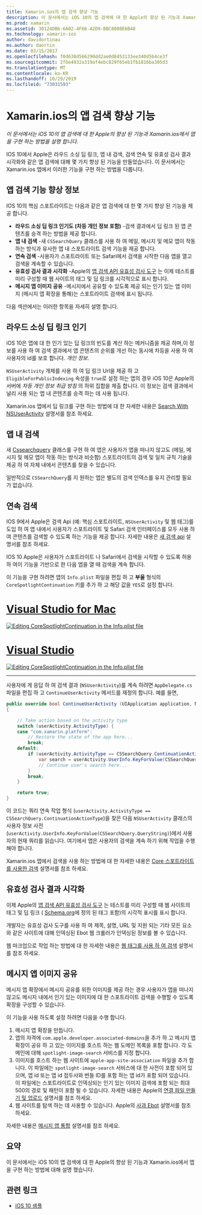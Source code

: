 ```yaml
---
title: Xamarin.ios의 앱 검색 향상 기능
description: 이 문서에서는 iOS 10의 앱 검색에 대 한 Apple의 향상 된 기능과 Xamarin.ios에서 앱을 구현 하는 방법을 설명 합니다.
ms.prod: xamarin
ms.assetid: 30124DB6-6A02-4F66-A2D9-BBC8008E6B48
ms.technology: xamarin-ios
author: davidortinau
ms.author: daortin
ms.date: 03/15/2017
ms.openlocfilehash: f0d638d566290dd2ae0d8453133ee340d5b4ce3f
ms.sourcegitcommit: 2fbe4932a319af4ebc829f65eb1fb1816ba305d3
ms.translationtype: MT
ms.contentlocale: ko-KR
ms.lasthandoff: 10/29/2019
ms.locfileid: "73031593"
---
```

# <a name="app-search-enhancements-in-xamarinios"></a>Xamarin.ios의 앱 검색 향상 기능

_이 문서에서는 iOS 10의 앱 검색에 대 한 Apple의 향상 된 기능과 Xamarin.ios에서 앱을 구현 하는 방법을 설명 합니다._

IOS 10에서 Apple은 라우드 소싱 딥 링크, 앱 내 검색, 검색 연속 및 유효성 검사 결과 시각화와 같은 앱 검색에 대해 몇 가지 향상 된 기능을 만들었습니다. 이 문서에서는 Xamarin.ios 앱에서 이러한 기능을 구현 하는 방법을 다룹니다.

## <a name="about-app-search-enhancements"></a>앱 검색 기능 향상 정보

IOS 10의 핵심 스포트라이트는 다음과 같은 앱 검색에 대 한 몇 가지 향상 된 기능을 제공 합니다.

- **라우드 소싱 딥 링크 인기도 (차등 개인 정보 포함)** -검색 결과에서 딥 링크 된 앱 콘텐츠를 승격 하는 방법을 제공 합니다.
- **앱 내 검색** -새 `CSSearchQuery` 클래스를 사용 하 여 메일, 메시지 및 메모 앱이 작동 하는 방식과 유사한 앱 내 스포트라이트 검색 기능을 제공 합니다.
- **연속 검색** -사용자가 스포트라이트 또는 Safari에서 검색을 시작한 다음 앱을 열고 검색을 계속할 수 있습니다.
- **유효성 검사 결과 시각화** -Apple의 [앱 검색 API 유효성 검사 도구](https://search.developer.apple.com/appsearch-validation-tool) 는 이제 테스트를 미리 구성할 때 웹 사이트의 태그 및 딥 링크를 시각적으로 표시 합니다.
- **메시지 앱 이미지 공유** -메시지에서 공유할 수 있도록 제공 되는 인기 있는 앱 이미지 (메시지 앱 확장을 통해)는 스포트라이트 검색에 표시 됩니다.

다음 섹션에서는 이러한 항목을 자세히 설명 합니다.

## <a name="crowdsourced-deep-link-popularity"></a>라우드 소싱 딥 링크 인기

iOS 10은 앱에 대 한 인기 있는 딥 링크의 빈도를 계산 하는 메커니즘을 제공 하며,이 정보를 사용 하 여 검색 결과에서 앱 콘텐츠의 순위를 개선 하는 동시에 차등을 사용 하 여 사용자의 id를 보호 합니다.  *개인 정보*.

`NSUserActivity` 개체를 사용 하 여 딥 링크 Url을 제공 하 고 `EligibleForPublicIndexing` 속성을 `true`로 설정 하는 앱의 경우 iOS 10은 Apple의 서버에 *차등 개인 정보 취급 방침* 의 하위 집합을 제출 합니다. 이 정보는 검색 결과에서 널리 사용 되는 앱 내 콘텐츠를 승격 하는 데 사용 됩니다.

Xamarin.ios 앱에서 딥 링크를 구현 하는 방법에 대 한 자세한 내용은 [Search With NSUserActivity](~/ios/platform/search/nsuseractivity.md) 설명서를 참조 하세요.

## <a name="in-app-searching"></a>앱 내 검색

새 [Cssearchquery](https://developer.apple.com/reference/corespotlight/cssearchquery) 클래스를 구현 하 여 앱은 사용자가 앱을 떠나지 않고도 (메일, 메시지 및 메모 앱이 작동 하는 방식과 비슷함) 스포트라이트의 검색 및 일치 규칙 기술을 제공 하 여 자체 내에서 콘텐츠를 찾을 수 있습니다.

일반적으로 `CSSearchQuery`를 지 원하는 앱은 별도의 검색 인덱스를 유지 관리할 필요가 없습니다.

## <a name="search-continuation"></a>연속 검색

IOS 9에서 Apple은 검색 Api (예: 핵심 스포트라이트, `NSUserActivity` 및 웹 태그)를 도입 하 여 앱 내에서 사용자가 스포트라이트 및 Safari 검색 인터페이스를 모두 사용 하 여 콘텐츠를 검색할 수 있도록 하는 기능을 제공 합니다. 자세한 내용은 [새 검색 api](~/ios/platform/search/index.md) 설명서를 참조 하세요.

IOS 10 Apple은 사용자가 스포트라이트 나 Safari에서 검색을 시작할 수 있도록 허용 하 여이 기능을 기반으로 한 다음 앱을 열 때 검색을 계속 합니다.

이 기능을 구현 하려면 앱의 `Info.plist` 파일을 편집 하 고 **부울** 형식의 `CoreSpotlightContinuation` 키를 추가 하 고 해당 값을 `YES`로 설정 합니다.

# <a name="visual-studio-for-mactabmacos"></a>[Visual Studio for Mac](#tab/macos)

[![](app-search-enhancements-images/search01.png "Editing CoreSpotlightContinuation in the Info.plist file")](app-search-enhancements-images/search01.png#lightbox)

# <a name="visual-studiotabwindows"></a>[Visual Studio](#tab/windows)

[![](app-search-enhancements-images/searchw01.png "Editing CoreSpotlightContinuation in the Info.plist file")](app-search-enhancements-images/search01.png#lightbox)

-----

사용자에 게 응답 하 여 검색 결과 (`NSUserActivity`)를 계속 하려면 `AppDelegate.cs` 파일을 편집 하 고 `ContinueUserActivity` 메서드를 재정의 합니다. 예를 들면,

```csharp
public override bool ContinueUserActivity (UIApplication application, NSUserActivity userActivity, UIApplicationRestorationHandler completionHandler)
{

    // Take action based on the activity type
    switch (userActivity.ActivityType) {
    case "com.xamarin.platform":
        // Restore the state of the app here...
        break;
    default:
        if (userActivity.ActivityType == CSSearchQuery.ContinuationActionType) {
            var search = userActivity.UserInfo.KeyForValue(CSSearchQuery.QueryString);
            // Continue user's search here...
        }
        break;
    }

    return true;
}
```

이 코드는 쿼리 연속 작업 형식 (`userActivity.ActivityType == CSSearchQuery.ContinuationActionType`)을 찾은 다음 `NSUserActivity` 클래스의 사용자 정보 사전 (`userActivity.UserInfo.KeyForValue(CSSearchQuery.QueryString)`)에서 사용자의 현재 쿼리를 읽습니다. 여기에서 앱은 사용자의 검색을 계속 하기 위해 작업을 수행 해야 합니다.

Xamarin.ios 앱에서 검색을 사용 하는 방법에 대 한 자세한 내용은 [Core 스포트라이트를 사용한 검색](~/ios/platform/search/corespotlight.md) 설명서를 참조 하세요.

## <a name="visualization-of-validation-results"></a>유효성 검사 결과 시각화

이제 Apple의 [앱 검색 API 유효성 검사 도구](https://search.developer.apple.com/appsearch-validation-tool) 는 테스트를 미리 구성할 때 웹 사이트의 태그 및 딥 링크 ( [Schema.org](https://schema.org/)에 정의 된 태그 포함)의 시각적 표시를 표시 합니다.

개발자는 유효성 검사 도구를 사용 하 여 제목, 설명, URL 및 지원 되는 기타 모든 요소와 같은 사이트에 대해 인덱싱된 Ebot 웹 크롤러가 인덱싱된 정보를 볼 수 있습니다.

웹 마크업으로 작업 하는 방법에 대 한 자세한 내용은 [웹 태그를 사용 하 여 검색](~/ios/platform/search/web-markup.md) 설명서를 참조 하세요.

## <a name="message-app-image-sharing"></a>메시지 앱 이미지 공유

메시지 앱 확장에서 메시지 공유를 위한 이미지를 제공 하는 경우 사용자가 앱을 떠나지 않고도 메시지 내에서 인기 있는 이미지에 대 한 스포트라이트 검색을 수행할 수 있도록 확장을 구성할 수 있습니다.

이 기능을 사용 하도록 설정 하려면 다음을 수행 합니다.

1. 메시지 앱 확장을 만듭니다.
2. 앱의 자격에 `com.apple.developer.associated-domains`을 추가 하 고 메시지 앱 확장이 공유 하 고 있는 이미지를 호스트 하는 웹 도메인 목록을 포함 합니다. 각 도메인에 대해 `spotlight-image-search` 서비스를 지정 합니다.
3. 이미지를 호스트 하는 웹 사이트에 `apple-app-site-association` 파일을 추가 합니다. 이 파일에는 `spotlight-image-search` 서비스에 대 한 사전이 포함 되어 있으며, 앱 id 또는 앱 id 접두사와 번들 ID를 포함 하는 앱 id가 포함 되어 있습니다. 이 파일에는 스포트라이트로 인덱싱되는 인기 있는 이미지 검색에 포함 되는 최대 500의 경로 및 패턴이 포함 될 수 있습니다. 자세한 내용은 Apple의 [연결 파일 만들기 및 업로드](https://developer.apple.com/library/prerelease/content/documentation/General/Conceptual/AppSearch/UniversalLinks.html#//apple_ref/doc/uid/TP40016308-CH12-SW4) 설명서를 참조 하세요.
4. 웹 사이트를 탐색 하는 데 사용할 수 있습니다. Apple의 [사과 Ebot](https://support.apple.com/HT204683) 설명서를 참조 하세요.

자세한 내용은 [메시지 앱 통합](~/ios/platform/message-app-integration/index.md) 설명서를 참조 하세요.

## <a name="summary"></a>요약

이 문서에서는 iOS 10의 앱 검색에 대 한 Apple의 향상 된 기능과 Xamarin.ios에서 앱을 구현 하는 방법에 대해 설명 했습니다.

## <a name="related-links"></a>관련 링크

- [iOS 10 샘플](https://docs.microsoft.com/samples/browse/?products=xamarin&term=Xamarin.iOS+iOS10)
